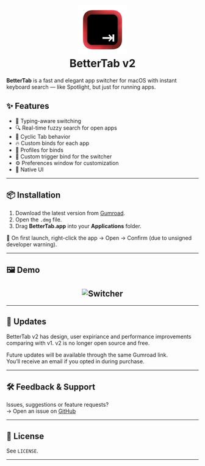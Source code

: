 <h1 align="center">
  <img src="https://raw.githubusercontent.com/daniil-pogorelov/Better-Tab/refs/heads/v2/docs/assets/img/128.png" alt="BetterTab">
   <br>
   BetterTab v2
   <br>
</h1>

**BetterTab** is a fast and elegant app switcher for macOS with instant keyboard search — like Spotlight, but just for running apps.

## ✨ Features

- 🧠 Typing-aware switching
- 🔍 Real-time fuzzy search for open apps
- 🔁 Cyclic Tab behavior
- 🔥 Custom binds for each app
- 👥 Profiles for binds
- 🎯 Custom trigger bind for the switcher
- ⚙️ Preferences window for customization
- 🎨 Native UI

---

## 📦 Installation

1. Download the latest version from [Gumroad](https://2139130240062.gumroad.com/l/BetterTab).
2. Open the `.dmg` file.
3. Drag **BetterTab.app** into your **Applications** folder.

📌 On first launch, right-click the app → Open → Confirm (due to unsigned developer warning).

---

## 🖼 Demo

<h2 align="center">
   <img src="https://raw.githubusercontent.com/daniil-pogorelov/Better-Tab/refs/heads/v2/docs/assets/img/SwitcherDemo.gif" alt="Switcher">
</h2>

---

## 🔄 Updates

BetterTab v2 has design, user expiriance and performance improvements comparing with v1.
v2 is no longer open source and free.

Future updates will be available through the same Gumroad link.  
You’ll receive an email if you opted in during purchase.

---

## 🛠 Feedback & Support

Issues, suggestions or feature requests?  
→ Open an issue on [GitHub](https://github.com/daniil-pogorelov/Better-Tab/issues)  

---

## 📄 License

See `LICENSE`.

---

